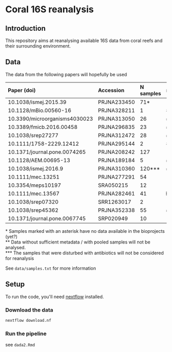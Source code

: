 # Coral 16S reanalysis

## Introduction

This repository aims at reanalysing available 16S data from coral reefs and their surrounding environment.

## Data

The data from the following papers will hopefully  be used

| Paper (doi)                   | Accession   | N samples | metadata |
| :---------------------------- | :---------- | :---------| :--------|
| 10.1038/ismej.2015.39         | PRJNA233450 | 71*       |          |
| 10.1128/mBio.00560-16         | PRJNA328211 | 1         | #2       |
| 10.3390/microorganisms4030023 | PRJNA313050 | 26        | ✅       |
| 10.3389/fmicb.2016.00458      | PRJNA296835 | 23        | ✅       |
| 10.1038/srep27277             | PRJNA312472 | 28        | ✅       |
| 10.1111/1758-2229.12412       | PRJNA295144 | 2         | #3       |
| 10.1371/journal.pone.0074265  | PRJNA208242 | 127       |          |
| 10.1128/AEM.00695-13          | PRJNA189184 | 5         | ✅       |
| 10.1038/ismej.2016.9          | PRJNA310360 | 120\***   | ✅       |
| 10.1111/mec.13251             | PRJNA277291 | 54        |          |
| 10.3354/meps10197             | SRA050215   | 12        |          |
| 10.1111/mec.13567             | PRJNA282461 | 41        | ❎       |
| 10.1038/srep07320             | SRR1263017  | 2         |          |
| 10.1038/srep45362             | PRJNA352338 | 55        | ✅       |
| 10.1371/journal.pone.0067745  | SRP020949   | 10        |          |

\* Samples marked with an asterisk have no data available in the bioprojects (yet?)  
\*\* Data without sufficient metadata / with pooled samples will not be analysed.  
\*\*\* The samples that were disturbed with antibiotics will not be considered for reanalysis

See `data/samples.txt` for more information

## Setup

To run the code, you'll need [nextflow](https://www.nextflow.io/) installed.

### Download the data

```bash
nextflow download.nf
```

### Run the pipeline

see `dada2.Rmd`
